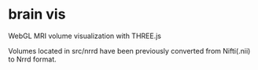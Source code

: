 # brain vis
 
WebGL MRI volume visualization with THREE.js 

Volumes located in src/nrrd have been previously converted from Nifti(.nii) to Nrrd format.  